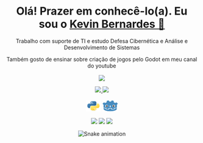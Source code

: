 <div>
  
  <h1 align="center">
    Olá! Prazer em conhecê-lo(a). Eu sou o 
    <a href="https://https://www.linkedin.com/in/kjoseber/">Kevin Bernardes 👋</a>
  </h1>
  
  <p align="center">
    Trabalho com suporte de TI e estudo Defesa Cibernética e Análise e Desenvolvimento de Sistemas
  </p>

  <p align="center">
    Também gosto de ensinar sobre criação de jogos pelo Godot em meu canal do youtube
    <p align="center">
      <a href="https://www.youtube.com/channel/UCViaNBT0SIeiVnZSEEtIfjw?sub_confirmation=1" target="_blank">
        <img
             width="10%" 
             align="center" 
             valign="middle" 
             src="https://img.shields.io/youtube/channel/subscribers/UCViaNBT0SIeiVnZSEEtIfjw?label=iCode&style=social" 
             target="_blank" 
        />
      </a>  
    </p>
  
</div>

<div align="center">
  <a href="https://github.com/KevinBernardes">
    <img height="150em" src="https://github-readme-stats.vercel.app/api?username=KevinBernardes&count_private=true&include_all_commits=true&show_icons=true&theme=algolia&hide_border=false&show_owner=true"/>
    <img height="150em" src="https://github-readme-stats.vercel.app/api/top-langs/?username=KevinBernardes&theme=algolia&hide_border=false&&layout=compact"/>
  </a>
</div>

<div align="center" valign="top"><br>
  <img align="center" alt="React" height="30" width="40" src="https://raw.githubusercontent.com/devicons/devicon/master/icons/python/python-original.svg">
  <img align="center" alt="React" height="30" width="40" src="https://raw.githubusercontent.com/devicons/devicon/master/icons/godot/godot-original.svg">

</div><br>

<div align="center">
  <a href="https://www.youtube.com/channel/UCViaNBT0SIeiVnZSEEtIfjw?sub_confirmation=1" target="_blank"><img src="https://img.shields.io/badge/YouTube-FF0000?style=for-the-badge&logo=youtube&logoColor=white" target="_blank"></a>
  <a href="https://www.linkedin.com/in/kjoseber/" target="_blank"><img src="https://img.shields.io/badge/-LinkedIn-%230077B5?style=for-the-badge&logo=linkedin&logoColor=white" target="_blank"></a> 
  <a href="mailto:kevin.j.bernardes@gmail.com"><img src="https://img.shields.io/badge/-Gmail-%23333?style=for-the-badge&logo=gmail&logoColor=white" target="_blank"></a>
</div>

<div align="center">

  ![Snake animation](https://github.com/danielbped/danielbped/blob/output/github-contribution-grid-snake.svg)
  
</div>


